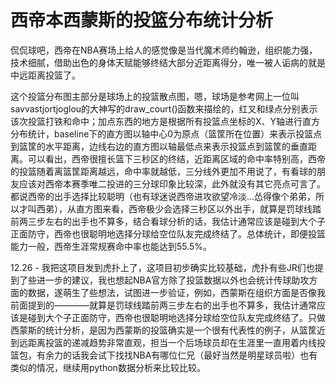 # 西帝本西蒙斯的投篮分布统计分析

 侃侃球吧，西帝在NBA赛场上给人的感觉像是当代魔术师约翰逊，组织能力强，技术细腻，借助出色的身体天赋能够终结大部分近距离得分，唯一被人诟病的就是中远距离投篮了。

 这个投篮分布图主部分是球场上的投篮散点图，嗯，球场是参考网上一位叫savvastjortjoglou的大神写的draw_court()函数来描绘的，红叉和绿点分别表示该次投篮打铁和命中；加点东西的地方是根据所有投篮点坐标的X、Y轴进行直方分布统计，baseline下的直方图以轴中心0为原点（篮筐所在位置）来表示投篮点到篮筐的水平距离，边线右边的直方图以轴最低点来表示投篮点到篮筐的垂直距离。可以看出，西帝很擅长篮下三秒区的终结，近距离区域的命中率特别高，西帝的投篮随着离篮筐距离越远，命中率就越低，三分线外更加不用说了，有看球的朋友应该对西帝本赛季唯二投进的三分球印象比较深，此外就没有其它亮点可言了。都说西帝的出手选择比较聪明（也有球迷说西帝进攻欲望冷淡...怂得像个弟弟，所以才叫西弟），从直方图来看，西帝极少会选择三秒区以外出手，就算是罚球线踏前两三步左右的出手也不算多，结合看球分析的话，我估计通常应该是碰到大个子正面防守，西帝也很聪明地选择分球给空位队友完成终结了。总体统计，即便投篮能力一般，西帝生涯常规赛命中率也能达到55.5%。

 12.26 - 我把这项目发到虎扑上了，这项目初步确实比较基础，虎扑有些JR们也提到了些进一步的建议，我也想起NBA官方除了投篮数据以外也会统计传球助攻方面的数据，遂萌生了些想法，试图进一步验证，例如，西蒙斯在组织方面是否像我前面提到的————就算是罚球线踏前两三步左右的出手也不算多，我估计通常应该是碰到大个子正面防守，西帝也很聪明地选择分球给空位队友完成终结了。只做西蒙斯的统计分析，是因为西蒙斯的投篮确实是一个很有代表性的例子，从篮筐近到远距离投篮的递减趋势非常直观，担当一个后场球员却在生涯里一直用着内线投篮包，有余力的话我会试下找找NBA有哪位仁兄（最好当然是明星球员啦）也有类似的情况，继续用python数据分析来比较比较。
